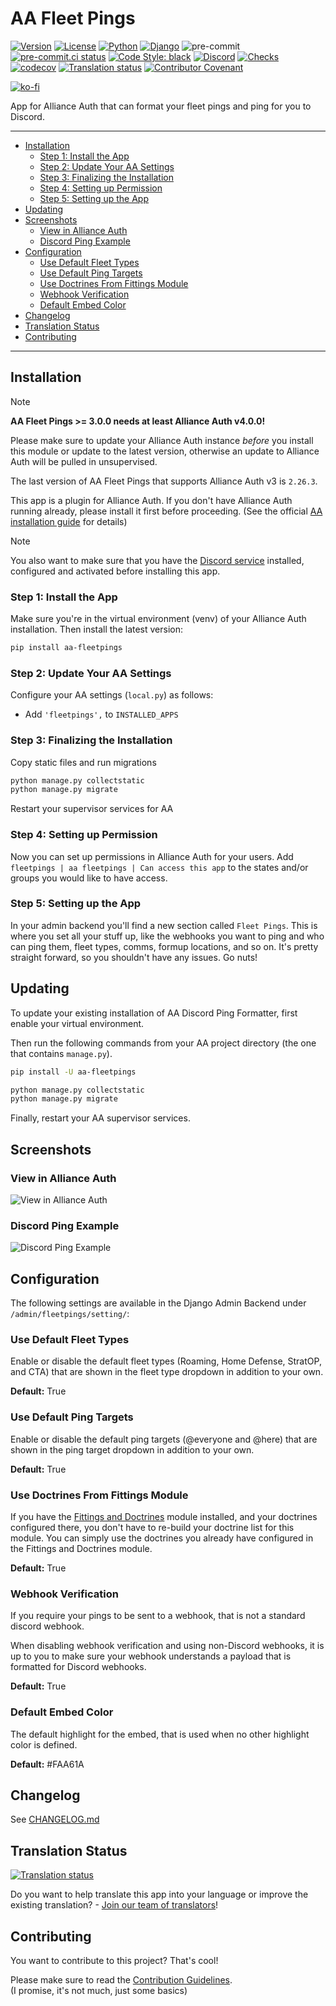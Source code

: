 # AA Fleet Pings<a name="aa-fleet-pings"></a>

[![Version](https://img.shields.io/pypi/v/aa-fleetpings?label=release)](https://pypi.org/project/aa-fleetpings/)
[![License](https://img.shields.io/github/license/ppfeufer/aa-fleetpings)](https://github.com/ppfeufer/aa-fleetpings/blob/master/LICENSE)
[![Python](https://img.shields.io/pypi/pyversions/aa-fleetpings)](https://pypi.org/project/aa-fleetpings/)
[![Django](https://img.shields.io/pypi/djversions/aa-fleetpings?label=django)](https://pypi.org/project/aa-fleetpings/)
![pre-commit](https://img.shields.io/badge/pre--commit-enabled-brightgreen?logo=pre-commit&logoColor=white)
[![pre-commit.ci status](https://results.pre-commit.ci/badge/github/ppfeufer/aa-fleetpings/master.svg)](https://results.pre-commit.ci/latest/github/ppfeufer/aa-fleetpings/master)
[![Code Style: black](https://img.shields.io/badge/code%20style-black-000000.svg)](http://black.readthedocs.io/en/latest/)
[![Discord](https://img.shields.io/discord/790364535294132234?label=discord)](https://discord.gg/zmh52wnfvM)
[![Checks](https://github.com/ppfeufer/aa-fleetpings/actions/workflows/automated-checks.yml/badge.svg)](https://github.com/ppfeufer/aa-fleetpings/actions/workflows/automated-checks.yml)
[![codecov](https://codecov.io/gh/ppfeufer/aa-fleetpings/branch/master/graph/badge.svg?token=9I6HQB6W6J)](https://codecov.io/gh/ppfeufer/aa-fleetpings)
[![Translation status](https://weblate.ppfeufer.de/widget/alliance-auth-apps/aa-fleetpings/svg-badge.svg)](https://weblate.ppfeufer.de/engage/alliance-auth-apps/)
[![Contributor Covenant](https://img.shields.io/badge/Contributor%20Covenant-2.1-4baaaa.svg)](https://github.com/ppfeufer/aa-fleetpings/blob/master/CODE_OF_CONDUCT.md)

[![ko-fi](https://ko-fi.com/img/githubbutton_sm.svg)](https://ko-fi.com/N4N8CL1BY)

App for Alliance Auth that can format your fleet pings and ping for you to
Discord.

______________________________________________________________________

<!-- mdformat-toc start --slug=github --maxlevel=6 --minlevel=2 -->

- [Installation](#installation)
  - [Step 1: Install the App](#step-1-install-the-app)
  - [Step 2: Update Your AA Settings](#step-2-update-your-aa-settings)
  - [Step 3: Finalizing the Installation](#step-3-finalizing-the-installation)
  - [Step 4: Setting up Permission](#step-4-setting-up-permission)
  - [Step 5: Setting up the App](#step-5-setting-up-the-app)
- [Updating](#updating)
- [Screenshots](#screenshots)
  - [View in Alliance Auth](#view-in-alliance-auth)
  - [Discord Ping Example](#discord-ping-example)
- [Configuration](#configuration)
  - [Use Default Fleet Types](#use-default-fleet-types)
  - [Use Default Ping Targets](#use-default-ping-targets)
  - [Use Doctrines From Fittings Module](#use-doctrines-from-fittings-module)
  - [Webhook Verification](#webhook-verification)
  - [Default Embed Color](#default-embed-color)
- [Changelog](#changelog)
- [Translation Status](#translation-status)
- [Contributing](#contributing)

<!-- mdformat-toc end -->

______________________________________________________________________

## Installation<a name="installation"></a>

> [!NOTE]
>
> **AA Fleet Pings >= 3.0.0 needs at least Alliance Auth v4.0.0!**
>
> Please make sure to update your Alliance Auth instance _before_ you install this
> module or update to the latest version, otherwise an update to Alliance Auth will
> be pulled in unsupervised.
>
> The last version of AA Fleet Pings that supports Alliance Auth v3 is `2.26.3`.

This app is a plugin for Alliance Auth. If you don't have Alliance Auth running already,
please install it first before proceeding. (See the official [AA installation guide]
for details)

> [!NOTE]
>
> You also want to make sure that you have the
> [Discord service](https://allianceauth.readthedocs.io/en/latest/features/services/discord.html)
> installed, configured and activated before installing this app.

### Step 1: Install the App<a name="step-1-install-the-app"></a>

Make sure you're in the virtual environment (venv) of your Alliance Auth installation.
Then install the latest version:

```bash
pip install aa-fleetpings
```

### Step 2: Update Your AA Settings<a name="step-2-update-your-aa-settings"></a>

Configure your AA settings (`local.py`) as follows:

- Add `'fleetpings',` to `INSTALLED_APPS`

### Step 3: Finalizing the Installation<a name="step-3-finalizing-the-installation"></a>

Copy static files and run migrations

```bash
python manage.py collectstatic
python manage.py migrate
```

Restart your supervisor services for AA

### Step 4: Setting up Permission<a name="step-4-setting-up-permission"></a>

Now you can set up permissions in Alliance Auth for your users.
Add `fleetpings | aa fleetpings | Can access this app` to the states and/or
groups you would like to have access.

### Step 5: Setting up the App<a name="step-5-setting-up-the-app"></a>

In your admin backend you'll find a new section called `Fleet Pings`.
This is where you set all your stuff up, like the webhooks you want to ping and who
can ping them, fleet types, comms, formup locations, and so on. It's pretty straight
forward, so you shouldn't have any issues. Go nuts!

## Updating<a name="updating"></a>

To update your existing installation of AA Discord Ping Formatter, first enable your
virtual environment.

Then run the following commands from your AA project directory (the one that
contains `manage.py`).

```bash
pip install -U aa-fleetpings

python manage.py collectstatic
python manage.py migrate
```

Finally, restart your AA supervisor services.

## Screenshots<a name="screenshots"></a>

### View in Alliance Auth<a name="view-in-alliance-auth"></a>

![View in Alliance Auth](https://raw.githubusercontent.com/ppfeufer/aa-fleetpings/master/docs/images/aa-view.jpg "View in Alliance Auth")

### Discord Ping Example<a name="discord-ping-example"></a>

![Discord Ping Example](https://raw.githubusercontent.com/ppfeufer/aa-fleetpings/master/docs/images/discord-ping.jpg "Discord Ping Example")

## Configuration<a name="configuration"></a>

The following settings are available in the Django Admin Backend under
`/admin/fleetpings/setting/`:

### Use Default Fleet Types<a name="use-default-fleet-types"></a>

Enable or disable the default fleet types (Roaming, Home Defense, StratOP, and CTA)
that are shown in the fleet type dropdown in addition to your own.

**Default:** True

### Use Default Ping Targets<a name="use-default-ping-targets"></a>

Enable or disable the default ping targets (@everyone and @here) that are shown in
the ping target dropdown in addition to your own.

**Default:** True

### Use Doctrines From Fittings Module<a name="use-doctrines-from-fittings-module"></a>

If you have the [Fittings and Doctrines] module installed, and your doctrines
configured there, you don't have to re-build your doctrine list for this module. You
can simply use the doctrines you already have configured in the Fittings and
Doctrines module.

**Default:** True

### Webhook Verification<a name="webhook-verification"></a>

If you require your pings to be sent to a webhook, that is not a standard discord
webhook.

When disabling webhook verification and using non-Discord webhooks, it is up to you
to make sure your webhook understands a payload that is formatted for Discord webhooks.

**Default:** True

### Default Embed Color<a name="default-embed-color"></a>

The default highlight for the embed, that is used when no other highlight color is
defined.

**Default:** #FAA61A

## Changelog<a name="changelog"></a>

See [CHANGELOG.md](https://github.com/ppfeufer/aa-fleetpings/blob/master/CHANGELOG.md)

## Translation Status<a name="translation-status"></a>

[![Translation status](https://weblate.ppfeufer.de/widget/alliance-auth-apps/aa-fleetpings/multi-auto.svg)](https://weblate.ppfeufer.de/engage/alliance-auth-apps/)

Do you want to help translate this app into your language or improve the existing
translation? - [Join our team of translators][weblate engage]!

## Contributing<a name="contributing"></a>

You want to contribute to this project? That's cool!

Please make sure to read the [Contribution Guidelines](https://github.com/ppfeufer/aa-fleetpings/blob/master/CONTRIBUTING.md).\
(I promise, it's not much, just some basics)

<!-- URLs -->

[aa installation guide]: https://allianceauth.readthedocs.io/en/latest/installation/allianceauth.html "AA installation guide"
[fittings and doctrines]: https://gitlab.com/colcrunch/fittings "Fittings and Doctrines"
[weblate engage]: https://weblate.ppfeufer.de/engage/alliance-auth-apps/ "Weblate Translations"
